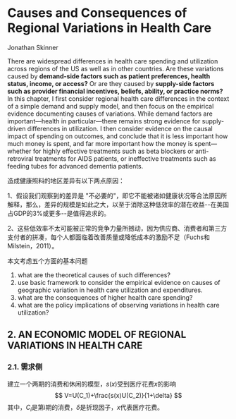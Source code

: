 # Causes and Consequences of Regional Variations in Health Care

Jonathan Skinner

There are widespread differences in health care spending and utilization across regions of the US as well as in other countries. Are these variations caused by **demand-side factors such as patient preferences, health status, income, or access?** Or are they caused by **supply-side factors such as provider financial incentives, beliefs, ability, or practice norms?** In this chapter, I first consider regional health care differences in the context of a simple demand and supply model, and then focus on the empirical evidence documenting causes of variations. While demand factors are important—health in particular—there remains strong evidence for supply-driven differences in utilization. I then consider evidence on the causal impact of spending on outcomes, and conclude that it is less important how much money is spent, and far more important how the money is spent—whether for highly effective treatments such as beta blockers or anti-retroviral treatments for AIDS patients, or ineffective treatments such as feeding tubes for advanced dementia patients.

造成健康照料的地区差异有以下两点原因：

1、假设我们观察到的差异是 "不必要的"，即它不能被诸如健康状况等合法原因所解释，那么，差异的规模是如此之大，以至于消除这种低效率的潜在收益--在美国占GDP的3%或更多--是值得追求的。

2、这些低效率不太可能被正常的竞争力量所撼动，因为供应商、消费者和第三方支付者的拼凑，每个人都面临着改善质量或降低成本的激励不足（Fuchs和Milstein，2011）。



本文考虑五个方面的基本问题

1. what are the theoretical causes of such differences?
2. use  basic framework to consider the empirical evidence on causes of geographic variation in health care utilization and expenditures.
3. what are the consequences of higher health care spending?
4. what are the policy implications of observing variations in health care utilization?

## 2. AN ECONOMIC MODEL OF REGIONAL VARIATIONS IN HEALTH CARE

### 2.1. 需求侧

建立一个两期的消费和休闲的模型，$s(x)$受到医疗花费$x$的影响
$$
V=U(C_1)+\frac{s(x)U(C_2)}{1+\delta}
$$
其中，$C_i$是第i期的消费，$\delta$是折现因子，$x$代表医疗花费。





